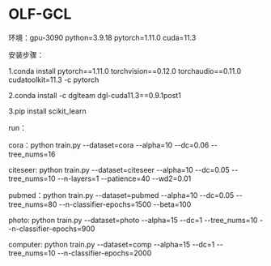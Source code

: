 # OLF-GCL

环境：gpu-3090
python=3.9.18
pytorch=1.11.0
cuda=11.3

安装步骤：

1.conda install pytorch==1.11.0 torchvision==0.12.0 torchaudio==0.11.0 cudatoolkit=11.3 -c pytorch

2.conda install -c dglteam dgl-cuda11.3==0.9.1post1

3.pip install scikit_learn

run：

cora：python train.py --dataset=cora --alpha=10 --dc=0.06 --tree_nums=16

citeseer: python train.py --dataset=citeseer --alpha=10 --dc=0.05 --tree_nums=10 --n-layers=1  --patience=40 --wd2=0.01

pubmed：python train.py --dataset=pubmed --alpha=10 --dc=0.05 --tree_nums=80 --n-classifier-epochs=1500 --beta=100

photo: python train.py --dataset=photo --alpha=15 --dc=1 --tree_nums=10 --n-classifier-epochs=900

computer: python train.py --dataset=comp --alpha=15 --dc=1 --tree_nums=10 --n-classifier-epochs=2000
